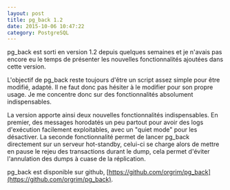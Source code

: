 ```yaml
---
layout: post
title: pg_back 1.2
date: 2015-10-06 10:47:22
category: PostgreSQL
---
```



pg_back est sorti en version 1.2 depuis quelques semaines et je n'avais
pas encore eu le temps de présenter les nouvelles fonctionnalités
ajoutées dans cette version.

L'objectif de pg_back reste toujours d'être un script assez simple pour être
modifié, adapté. Il ne faut donc pas hésiter à le modifier pour son
propre usage. Je me concentre donc sur des fonctionnalités absolument
indispensables.

La version apporte ainsi deux nouvelles fonctionnalités
indispensables. En premier, des messages horodatés un peu partout pour
avoir des logs d'exécution facilement exploitables, avec un "quiet
mode" pour les désactiver. La seconde fonctionnalité permet de lancer
pg_back directement sur un serveur hot-standby, celui-ci se charge
alors de mettre en pause le rejeu des transactions durant le dump,
cela permet d'éviter l'annulation des dumps à cuase de la réplication.

pg_back est disponible sur github, [https://github.com/orgrim/pg_back](https://github.com/orgrim/pg_back).
